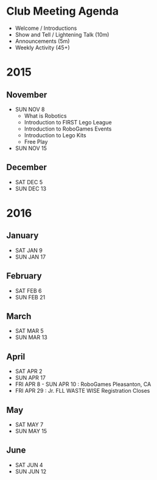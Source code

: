 
# Club Meeting Agenda

- Welcome / Introductions
- Show and Tell / Lightening Talk (10m)
- Announcements (5m)
- Weekly Activity (45+)

# 2015

## November

- SUN NOV 8
    - What is Robotics
    - Introduction to FIRST Lego League
    - Introduction to RoboGames Events
    - Introduction to Lego Kits
    - Free Play
- SUN NOV 15

## December

- SAT DEC 5
- SUN DEC 13

# 2016

## January

- SAT JAN 9
- SUN JAN 17

## February

- SAT FEB 6
- SUN FEB 21

## March

- SAT MAR 5
- SUN MAR 13

## April

- SAT APR 2
- SUN APR 17
- FRI APR 8 - SUN APR 10 : RoboGames Pleasanton, CA
- FRI APR 29 : Jr. FLL WASTE WISE Registration Closes

## May

- SAT MAY 7
- SUN MAY 15

## June

- SAT JUN 4
- SUN JUN 12


